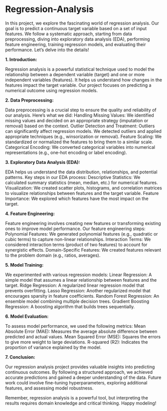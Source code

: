 # Regression-Analysis

In this project, we explore the fascinating world of regression analysis. Our goal is to predict a continuous target variable based on a set of input features. We follow a systematic approach, starting from data preprocessing, diving into exploratory data analysis (EDA), performing feature engineering, training regression models, and evaluating their performance. Let’s delve into the details!

**1. Introduction:**

Regression analysis is a powerful statistical technique used to model the relationship between a dependent variable (target) and one or more independent variables (features). It helps us understand how changes in the features impact the target variable. Our project focuses on predicting a numerical outcome using regression models.

**2. Data Preprocessing:**

Data preprocessing is a crucial step to ensure the quality and reliability of our analysis. Here’s what we did:
Handling Missing Values: We identified missing values and decided on an appropriate strategy (imputation or removal) based on the context.
Outlier Detection and Treatment: Outliers can significantly affect regression models. We detected outliers and applied appropriate techniques (e.g., winsorization or removal).
Feature Scaling: We standardized or normalized the features to bring them to a similar scale.
Categorical Encoding: We converted categorical variables into numerical representations (e.g., one-hot encoding or label encoding).

**3. Exploratory Data Analysis (EDA):**

EDA helps us understand the data distribution, relationships, and potential patterns. Key steps in our EDA process:
Descriptive Statistics: We calculated summary statistics (mean, median, etc.) for numerical features.
Visualization: We created scatter plots, histograms, and correlation matrices to visualize relationships between features and the target variable.
Feature Importance: We explored which features have the most impact on the target.

**4. Feature Engineering:**

Feature engineering involves creating new features or transforming existing ones to improve model performance. Our feature engineering steps:
Polynomial Features: We generated polynomial features (e.g., quadratic or cubic terms) to capture non-linear relationships.
Interaction Terms: We considered interaction terms (product of two features) to account for synergistic effects.
Domain-Specific Features: We created features relevant to the problem domain (e.g., ratios, averages).

**5. Model Training:**

We experimented with various regression models:
Linear Regression: A simple model that assumes a linear relationship between features and the target.
Ridge Regression: A regularized linear regression model that prevents overfitting.
Lasso Regression: Another regularized model that encourages sparsity in feature coefficients.
Random Forest Regression: An ensemble model combining multiple decision trees.
Gradient Boosting Regression: A boosting algorithm that builds trees sequentially.

**6. Model Evaluation:**

To assess model performance, we used the following metrics:
Mean Absolute Error (MAE): Measures the average absolute difference between predicted and actual values.
Mean Squared Error (MSE): Squares the errors to give more weight to large deviations.
R-squared (R2): Indicates the proportion of variance explained by the model.

**7. Conclusion:**

Our regression analysis project provides valuable insights into predicting continuous outcomes. By following a structured approach, we achieved accurate predictions and gained a deeper understanding of the data. Future work could involve fine-tuning hyperparameters, exploring additional features, and assessing model robustness.

Remember, regression analysis is a powerful tool, but interpreting the results requires domain knowledge and critical thinking. Happy modeling!
